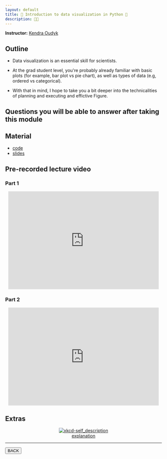 ```yaml
---
layout: default
title: 👀 Introduction to data visualization in Python 🐍
description: 👀🐍
---
```


**Instructor:** [Kendra Oudyk](https://koudyk.github.io/)

## Outline

-   Data visualization is an essential skill for scientists.

-   At the grad student level, you're probably already familiar with basic plots
    (for example, bar plot vs pie chart), as well as types of data (e.g, ordered vs categorical).

-   With that in mind, I hope to take you a bit deeper
    into the technicalities of planning and executing and effictive Figure.

## Questions you will be able to answer after taking this module

<!-- TODO -->

## Material

- [code](https://github.com/neurodatascience/QLS-course-materials/tree/main/Lectures/2024/10_intro_to_data_visualization)
- [slides](https://github.com/neurodatascience/QLS-course-materials/tree/main/Lectures/2024/10_intro_to_data_visualization/lectures)

## Pre-recorded lecture video

### Part 1

<div style="display: flex; justify-content: center; margin: 10px">

  <iframe
    width="560"
    height="315"
    src="https://www.youtube.com/embed/dqf5gmY7vE0?si=abtvx9YQdx1LA4Sd"
    title="YouTube video player"
    frameborder="0"
    allow="accelerometer; autoplay; clipboard-write; encrypted-media; gyroscope; picture-in-picture; web-share" referrerpolicy="strict-origin-when-cross-origin"
    allowfullscreen>
  </iframe>

</div>

### Part 2

<div style="display: flex; justify-content: center; margin: 10px">

  <iframe
    width="560"
    height="315"
    src="https://www.youtube.com/embed/DrOICNoOfEA?si=1csrjBNnE6Xl_hz7"
    title="YouTube video player"
    frameborder="0"
    allow="accelerometer; autoplay; clipboard-write; encrypted-media; gyroscope; picture-in-picture; web-share" referrerpolicy="strict-origin-when-cross-origin"
    allowfullscreen>
  </iframe>

</div>

## Extras

<div style="display: flex; flex-direction: column; justify-content: center; align-items: center; margin: 10px">
  <a href="https://xkcd.com/688/">
    <img src="https://imgs.xkcd.com/comics/self_description.png" alt="xkcd-self_description">
  </a>
    <a href="https://www.explainxkcd.com/wiki/index.php/688">explanation</a>
</div>

---

<a href="{{ site.url }}/lectures-materials/latest.html"><button>BACK</button></a>

